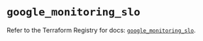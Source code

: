 # `google_monitoring_slo`

Refer to the Terraform Registry for docs: [`google_monitoring_slo`](https://registry.terraform.io/providers/hashicorp/google-beta/5.39.0/docs/resources/google_monitoring_slo).
